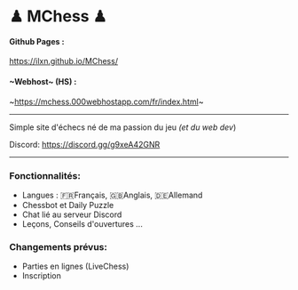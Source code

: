 # ♟ MChess ♟

#### Github Pages :
https://ilxn.github.io/MChess/

#### ~Webhost~ (HS) :
~https://mchess.000webhostapp.com/fr/index.html~


_____________________________________________________________
Simple site d'échecs né de ma passion du jeu *(et du web dev*)

Discord: https://discord.gg/g9xeA42GNR 
_____________________________________________________________

### Fonctionnalités: 
- Langues : 🇫🇷Français, 🇬🇧Anglais, 🇩🇪Allemand
- Chessbot et Daily Puzzle
- Chat lié au serveur Discord
- Leçons, Conseils d'ouvertures ...

### Changements prévus:
- Parties en lignes (LiveChess)
- Inscription



